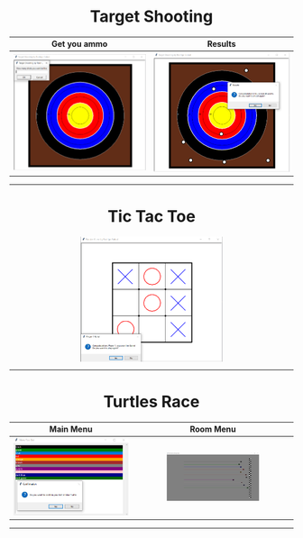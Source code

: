 <h1 style="text-align: center;">Target Shooting</h1>

Get you ammo               | Results
:-------------------------:|:-------------------------:
<img src="../resources/target_shooting1.png" width=100%> | <img src="../resources/target_shooting2.png" width=100%>

___ 

<h1 style="text-align: center;">Tic Tac Toe</h1>

<img style="display: block; margin-left: auto; margin-right: auto;" src="../resources/tictactoe.png" width=50%>

___ 


<h1 style="text-align: center;">Turtles Race</h1>


Main Menu                  |  Room Menu
:-------------------------:|:-------------------------:
<img src="../resources/turtles_race1.png" width=100%> | <img src="../resources/turtles_race2.png" width=60%>

___ 
